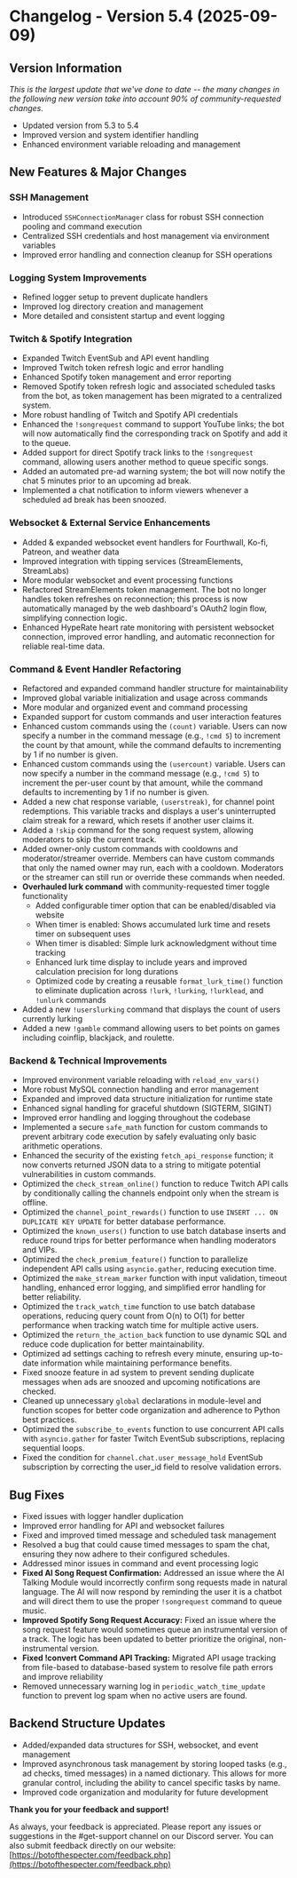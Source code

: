 # Changelog - Version 5.4 (2025-09-09)

## Version Information
*This is the largest update that we've done to date -- the many changes in the following new version take into account 90% of community-requested changes.*

* Updated version from 5.3 to 5.4
* Improved version and system identifier handling
* Enhanced environment variable reloading and management

## New Features & Major Changes

### SSH Management
* Introduced `SSHConnectionManager` class for robust SSH connection pooling and command execution
* Centralized SSH credentials and host management via environment variables
* Improved error handling and connection cleanup for SSH operations

### Logging System Improvements
* Refined logger setup to prevent duplicate handlers
* Improved log directory creation and management
* More detailed and consistent startup and event logging

### Twitch & Spotify Integration
* Expanded Twitch EventSub and API event handling
* Improved Twitch token refresh logic and error handling
* Enhanced Spotify token management and error reporting
* Removed Spotify token refresh logic and associated scheduled tasks from the bot, as token management has been migrated to a centralized system.
* More robust handling of Twitch and Spotify API credentials
* Enhanced the `!songrequest` command to support YouTube links; the bot will now automatically find the corresponding track on Spotify and add it to the queue.
* Added support for direct Spotify track links to the `!songrequest` command, allowing users another method to queue specific songs.
* Added an automated pre-ad warning system; the bot will now notify the chat 5 minutes prior to an upcoming ad break.
* Implemented a chat notification to inform viewers whenever a scheduled ad break has been snoozed.

### Websocket & External Service Enhancements
* Added & expanded websocket event handlers for Fourthwall, Ko-fi, Patreon, and weather data
* Improved integration with tipping services (StreamElements, StreamLabs)
* More modular websocket and event processing functions
* Refactored StreamElements token management. The bot no longer handles token refreshes on reconnection; this process is now automatically managed by the web dashboard's OAuth2 login flow, simplifying connection logic.
* Enhanced HypeRate heart rate monitoring with persistent websocket connection, improved error handling, and automatic reconnection for reliable real-time data.

### Command & Event Handler Refactoring
* Refactored and expanded command handler structure for maintainability
* Improved global variable initialization and usage across commands
* More modular and organized event and command processing
* Expanded support for custom commands and user interaction features
* Enhanced custom commands using the `(count)` variable. Users can now specify a number in the command message (e.g., `!cmd 5`) to increment the count by that amount, while the command defaults to incrementing by 1 if no number is given.
* Enhanced custom commands using the `(usercount)` variable. Users can now specify a number in the command message (e.g., `!cmd 5`) to increment the per-user count by that amount, while the command defaults to incrementing by 1 if no number is given.
* Added a new chat response variable, `(userstreak)`, for channel point redemptions. This variable tracks and displays a user's uninterrupted claim streak for a reward, which resets if another user claims it.
* Added a `!skip` command for the song request system, allowing moderators to skip the current track.
* Added owner-only custom commands with cooldowns and moderator/streamer override. Members can have custom commands that only the named owner may run, each with a cooldown. Moderators or the streamer can still run or override these commands when needed.
* **Overhauled lurk command** with community-requested timer toggle functionality
    * Added configurable timer option that can be enabled/disabled via website
    * When timer is enabled: Shows accumulated lurk time and resets timer on subsequent uses
    * When timer is disabled: Simple lurk acknowledgment without time tracking
    * Enhanced lurk time display to include years and improved calculation precision for long durations
    * Optimized code by creating a reusable `format_lurk_time()` function to eliminate duplication across `!lurk`, `!lurking`, `!lurklead`, and `!unlurk` commands
* Added a new `!userslurking` command that displays the count of users currently lurking
* Added a new `!gamble` command allowing users to bet points on games including coinflip, blackjack, and roulette.

### Backend & Technical Improvements
* Improved environment variable reloading with `reload_env_vars()`
* More robust MySQL connection handling and error management
* Expanded and improved data structure initialization for runtime state
* Enhanced signal handling for graceful shutdown (SIGTERM, SIGINT)
* Improved error handling and logging throughout the codebase
* Implemented a secure `safe_math` function for custom commands to prevent arbitrary code execution by safely evaluating only basic arithmetic operations.
* Enhanced the security of the existing `fetch_api_response` function; it now converts returned JSON data to a string to mitigate potential vulnerabilities in custom commands.
* Optimized the `check_stream_online()` function to reduce Twitch API calls by conditionally calling the channels endpoint only when the stream is offline.
* Optimized the `channel_point_rewards()` function to use `INSERT ... ON DUPLICATE KEY UPDATE` for better database performance.
* Optimized the `known_users()` function to use batch database inserts and reduce round trips for better performance when handling moderators and VIPs.
* Optimized the `check_premium_feature()` function to parallelize independent API calls using `asyncio.gather`, reducing execution time.
* Optimized the `make_stream_marker` function with input validation, timeout handling, enhanced error logging, and simplified error handling for better reliability.
* Optimized the `track_watch_time` function to use batch database operations, reducing query count from O(n) to O(1) for better performance when tracking watch time for multiple active users.
* Optimized the `return_the_action_back` function to use dynamic SQL and reduce code duplication for better maintainability.
* Optimized ad settings caching to refresh every minute, ensuring up-to-date information while maintaining performance benefits.
* Fixed snooze feature in ad system to prevent sending duplicate messages when ads are snoozed and upcoming notifications are checked.
* Cleaned up unnecessary `global` declarations in module-level and function scopes for better code organization and adherence to Python best practices.
* Optimized the `subscribe_to_events` function to use concurrent API calls with `asyncio.gather` for faster Twitch EventSub subscriptions, replacing sequential loops.
* Fixed the condition for `channel.chat.user_message_hold` EventSub subscription by correcting the user_id field to resolve validation errors.

## Bug Fixes
* Fixed issues with logger handler duplication
* Improved error handling for API and websocket failures
* Fixed and improved timed message and scheduled task management
* Resolved a bug that could cause timed messages to spam the chat, ensuring they now adhere to their configured schedules.
* Addressed minor issues in command and event processing logic
* **Fixed AI Song Request Confirmation:** Addressed an issue where the AI Talking Module would incorrectly confirm song requests made in natural language. The AI will now respond by reminding the user it is a chatbot and will direct them to use the proper `!songrequest` command to queue music.
* **Improved Spotify Song Request Accuracy:** Fixed an issue where the song request feature would sometimes queue an instrumental version of a track. The logic has been updated to better prioritize the original, non-instrumental version.
* **Fixed !convert Command API Tracking:** Migrated API usage tracking from file-based to database-based system to resolve file path errors and improve reliability
* Removed unnecessary warning log in `periodic_watch_time_update` function to prevent log spam when no active users are found.

## Backend Structure Updates
* Added/expanded data structures for SSH, websocket, and event management
* Improved asynchronous task management by storing looped tasks (e.g., ad checks, timed messages) in a named dictionary. This allows for more granular control, including the ability to cancel specific tasks by name.
* Improved code organization and modularity for future development

**Thank you for your feedback and support!**

As always, your feedback is appreciated. Please report any issues or suggestions in the #get-support channel on our Discord server. You can also submit feedback directly on our website: [https://botofthespecter.com/feedback.php](https://botofthespecter.com/feedback.php)